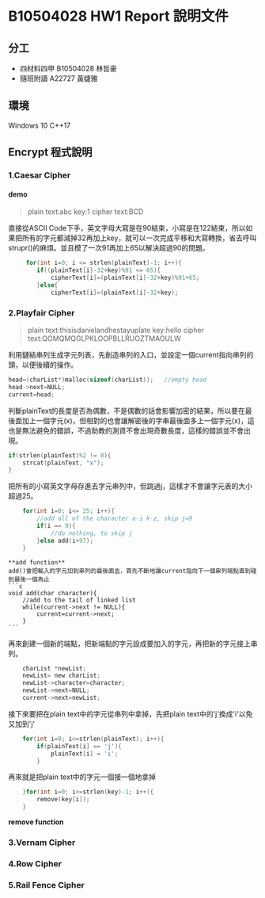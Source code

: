 # B10504028 HW1 Report 說明文件

## 分工
* 四材料四甲 B10504028 林哲豪
* 隨班附讀 A22727 黃婕雅
## 環境
Windows 10 C++17
## Encrypt 程式說明
### 1.Caesar Cipher
#### demo
> plain text:abc
> key:1
> cipher text:BCD

直接從ASCII Code下手，英文字母大寫是在90結束，小寫是在122結束，所以如果把所有的字元都減掉32再加上key，就可以一次完成平移和大寫轉換，省去呼叫strupr()的麻煩。並且模了一次91再加上65以解決超過90的問題。
```c++
     for(int i=0; i <= strlen(plainText)-1; i++){
        if((plainText[i]-32+key)%91 <= 65){
            cipherText[i]=(plainText[i]-32+key)%91+65;
        }else{
            cipherText[i]=(plainText[i]-32+key);
```
### 2.Playfair Cipher
> plain text:thisisdanielandhestayuplate
> key:hello
> cipher text:QOMQMQGLPKLOOPBLLRUOZTMAOULW

利用鏈結串列生成字元列表，先創造串列的入口，並設定一個current指向串列的頭，以便後續的操作。
```c++
head=(charList*)malloc(sizeof(charList));   //empty head
head->next=NULL;
current=head;
```
判斷plainText的長度是否為偶數，不是偶數的話會影響加密的結果，所以要在最後面加上一個字元(x)，但相對的也會讓解密後的字串最後面多上一個字元(x)，這也是無法避免的錯誤，不過助教的測資不會出現奇數長度，這樣的錯誤並不會出現。
```c
if(strlen(plainText)%2 != 0){
    strcat(plainText, "x");
}
```
把所有的小寫英文字母存進去字元串列中，但跳過j，這樣才不會讓字元表的大小超過25。
```c
    for(int i=0; i<= 25; i++){
        //add all of the character a-i k-z, skip j=9
        if(i == 9){
            //do nothing, to skip j
        }else add(i+97);
    }
```
    **add function**
    add()會把輸入的字元加到串列的最後面去，首先不斷地讓current指向下一個串列端點直到碰到最後一個為止
    ```c
    void add(char character){
        //add to the tail of linked list
        while(current->next != NULL){
            current=current->next;
        }
    ```
再來創建一個新的端點，把新端點的字元設成要加入的字元，再把新的字元接上串列。
```c
    charList *newList;
    newList= new charList;
    newList->character=character;
    newList->next=NULL;
    current->next=newList;
```
接下來要把在plain text中的字元從串列中拿掉，先把plain text中的'j'換成'i'以免又加到'j'
```c
    for(int i=0; i<=strlen(plainText); i++){
        if(plainText[i] == 'j'){
            plainText[i] = 'i';
        }
```
再來就是把plain text中的字元一個接一個地拿掉
```c
    }for(int i=0; i<=strlen(key)-1; i++){
        remove(key[i]);
    }
```
**remove function**


### 3.Vernam Cipher

### 4.Row Cipher

### 5.Rail Fence Cipher